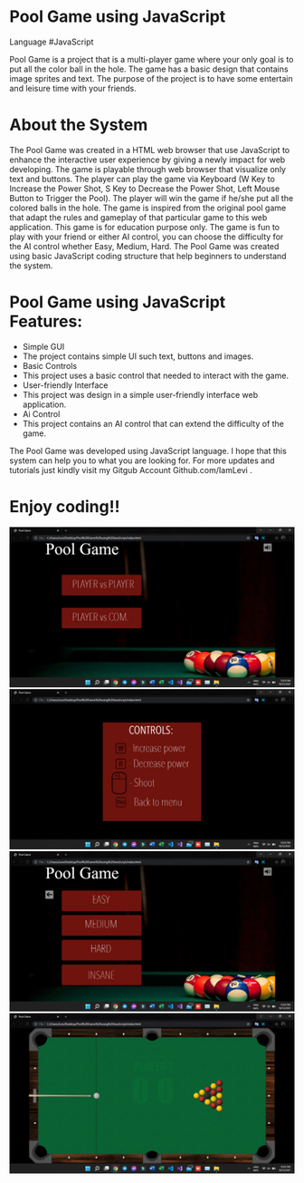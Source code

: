 # Pool Game using JavaScript

Language #JavaScript

Pool Game is a project that is a multi-player game where your only goal is to put all the color ball in the hole. The game has a basic design that contains image sprites and text. The purpose of the project is to have some entertain and leisure time with your friends.

# About the System
The Pool Game was created in a HTML web browser that use JavaScript to enhance the interactive user experience by giving a newly impact for web developing. The game is playable through web browser that visualize only text and buttons. The player can play the game via Keyboard (W Key to Increase the Power Shot, S Key to Decrease the Power Shot, Left Mouse Button to Trigger the Pool). The player will win the game if he/she put all the colored balls in the hole. The game is inspired from the original pool game that adapt the rules and gameplay of that particular game to this web application. This game is for education purpose only. The game is fun to play with your friend or either AI control, you can choose the difficulty for the AI control whether Easy, Medium, Hard. The Pool Game was created using basic JavaScript coding structure that help beginners to understand the system.

# Pool Game using JavaScript Features:
* Simple GUI
* The project contains simple UI such text, buttons and images.
* Basic Controls
* This project uses a basic control that needed to interact with the game.
* User-friendly Interface
* This project was design in a simple user-friendly interface web application.
* Ai Control
* This project contains an AI control that can extend the difficulty of the game.

The Pool Game was developed using JavaScript language. I hope that this system can help you to what you are looking for. For more updates and tutorials just kindly visit my Gitgub Account Github.com/IamLevi .
# Enjoy coding!!

![img](./image/1.png)
![img](./image/2.png)
![img](./image/3.png)
![img](./image/4.png)
